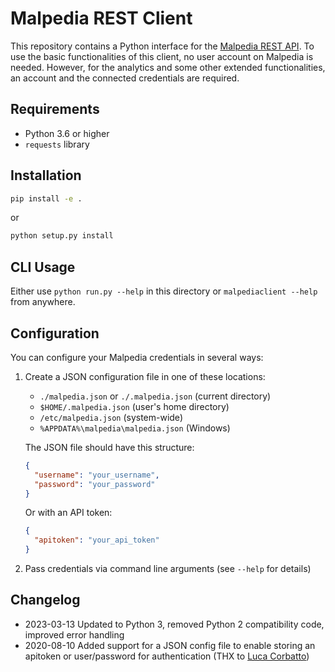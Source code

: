 # Malpedia REST Client

This repository contains a Python interface for the [Malpedia REST API](https://malpedia.caad.fkie.fraunhofer.de).
To use the basic functionalities of this client, no user account on Malpedia is needed.
However, for the analytics and some other extended functionalities, an account and the connected credentials are required.

## Requirements

- Python 3.6 or higher
- `requests` library

## Installation

```bash
pip install -e .
```

or

```bash
python setup.py install
```

## CLI Usage

Either use `python run.py --help` in this directory or `malpediaclient --help` from anywhere.

## Configuration

You can configure your Malpedia credentials in several ways:

1. Create a JSON configuration file in one of these locations:
   - `./malpedia.json` or `./.malpedia.json` (current directory)
   - `$HOME/.malpedia.json` (user's home directory)
   - `/etc/malpedia.json` (system-wide)
   - `%APPDATA%\malpedia\malpedia.json` (Windows)

   The JSON file should have this structure:
   ```json
   {
     "username": "your_username",
     "password": "your_password"
   }
   ```
   
   Or with an API token:
   ```json
   {
     "apitoken": "your_api_token"
   }
   ```

2. Pass credentials via command line arguments (see `--help` for details)

## Changelog

* 2023-03-13 Updated to Python 3, removed Python 2 compatibility code, improved error handling
* 2020-08-10 Added support for a JSON config file to enable storing an apitoken or user/password for authentication (THX to [Luca Corbatto](https://github.com/targodan))
